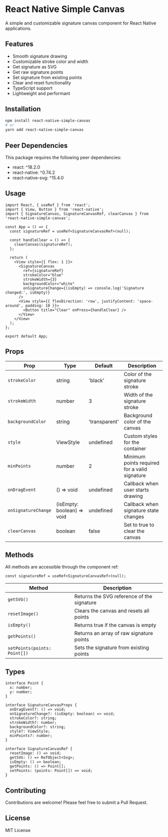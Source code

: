 # React Native Simple Canvas

A simple and customizable signature canvas component for React Native applications.

## Features

- Smooth signature drawing
- Customizable stroke color and width
- Get signature as SVG
- Get raw signature points
- Set signature from existing points
- Clear and reset functionality
- TypeScript support
- Lightweight and performant

## Installation

```bash
npm install react-native-simple-canvas
# or
yarn add react-native-simple-canvas
```

## Peer Dependencies

This package requires the following peer dependencies:
- react: ^18.2.0
- react-native: ^0.74.2
- react-native-svg: ^15.4.0

## Usage

```tsx
import React, { useRef } from 'react';
import { View, Button } from 'react-native';
import { SignatureCanvas, SignatureCanvasRef, clearCanvas } from 'react-native-simple-canvas';

const App = () => {
  const signatureRef = useRef<SignatureCanvasRef>(null);

  const handleClear = () => {
    clearCanvas(signatureRef);
  };

  return (
    <View style={{ flex: 1 }}>
      <SignatureCanvas
        ref={signatureRef}
        strokeColor="blue"
        strokeWidth={3}
        backgroundColor="white"
        onSignatureChange={(isEmpty) => console.log('Signature changed:', isEmpty)}
      />
      <View style={{ flexDirection: 'row', justifyContent: 'space-around', padding: 10 }}>
        <Button title="Clear" onPress={handleClear} />
      </View>
    </View>
  );
};

export default App;
```

## Props

| Prop | Type | Default | Description |
|------|------|---------|-------------|
| `strokeColor` | string | 'black' | Color of the signature stroke |
| `strokeWidth` | number | 3 | Width of the signature stroke |
| `backgroundColor` | string | 'transparent' | Background color of the canvas |
| `style` | ViewStyle | undefined | Custom styles for the container |
| `minPoints` | number | 2 | Minimum points required for a valid signature |
| `onDragEvent` | () => void | undefined | Callback when user starts drawing |
| `onSignatureChange` | (isEmpty: boolean) => void | undefined | Callback when signature state changes |
| `clearCanvas` | boolean | false | Set to true to clear the canvas |

## Methods

All methods are accessible through the component ref:

```tsx
const signatureRef = useRef<SignatureCanvasRef>(null);
```

| Method | Description |
|--------|-------------|
| `getSVG()` | Returns the SVG reference of the signature |
| `resetImage()` | Clears the canvas and resets all points |
| `isEmpty()` | Returns true if the canvas is empty |
| `getPoints()` | Returns an array of raw signature points |
| `setPoints(points: Point[])` | Sets the signature from existing points |

## Types

```tsx
interface Point {
  x: number;
  y: number;
}

interface SignatureCanvasProps {
  onDragEvent?: () => void;
  onSignatureChange?: (isEmpty: boolean) => void;
  strokeColor?: string;
  strokeWidth?: number;
  backgroundColor?: string;
  style?: ViewStyle;
  minPoints?: number;
}

interface SignatureCanvasRef {
  resetImage: () => void;
  getSVG: () => RefObject<Svg>;
  isEmpty: () => boolean;
  getPoints: () => Point[];
  setPoints: (points: Point[]) => void;
}
```

## Contributing

Contributions are welcome! Please feel free to submit a Pull Request.

## License

MIT License
